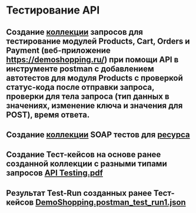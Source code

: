 # Тестирование API
## Создание [коллекции](https://www.postman.com/cloudy-shadow-878829/workspace/my-workspace/collection/25253957-2e20cba6-6cc4-47ad-9361-71fae3ad2d46?action=share&creator=25253957&active-environment=25253957-08d4a9ad-b27e-4ce9-af38-3e3033b5b582) запросов для тестирование модулей Products, Cart, Orders и Payment (веб-приложение https://demoshopping.ru/) при помощи API в инструменте postman с добавлением автотестов для модуля Products с проверкой статус-кода после отправки запроса, проверки для тела запроса (тип данных в значениях, изменение ключа и значения для POST), время ответа.
## Создание  [коллекции](https://www.postman.com/cloudy-shadow-878829/workspace/my-workspace/collection/25253957-33ac5c41-bcb7-4565-8341-60781ec54bbe?action=share&creator=25253957&active-environment=25253957-08d4a9ad-b27e-4ce9-af38-3e3033b5b582) SOAP тестов для [ресурса](http://webservices.oorsprong.org/websamples.countryinfo/CountryInfoService.wso?WSDL)
## Создание Тест-кейсов на основе ранее созданной коллекции с разными типами запросов [API Testing.pdf](https://github.com/user-attachments/files/15526622/API.Testing.pdf)
## Результат Test-Run созданных ранее Тест-кейсов [DemoShopping.postman_test_run1.json](https://github.com/avantiragazzi/api/files/15505464/DemoShopping.postman_test_run1.json)
